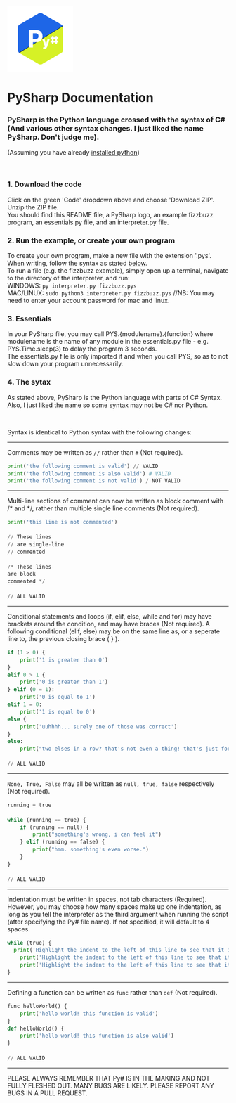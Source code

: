 <img src="pysLogoNoBgNoTxt.png" alt="Py#" width="150"/>

# PySharp Documentation

### PySharp is the Python language crossed with the syntax of C# (And various other syntax changes. I just liked the name PySharp. Don't judge me).

(Assuming you have already [installed python](https://phoenixnap.com/kb/how-to-install-python-3-windows))

<br>

### 1. Download the code
Click on the green 'Code' dropdown above and choose 'Download ZIP'.\
Unzip the ZIP file.\
You should find this README file, a PySharp logo, an example fizzbuzz program, an essentials.py file, and an interpreter.py file.

### 2. Run the example, or create your own program
To create your own program, make a new file with the extension '.pys'. When writing, follow the syntax as stated <a href='#syntax'>below</a>.\
To run a file (e.g. the fizzbuzz example), simply open up a terminal, navigate to the directory of the interpreter, and run:\
WINDOWS: ```py interpreter.py fizzbuzz.pys```\
MAC/LINUX: ```sudo python3 interpreter.py fizzbuzz.pys``` //NB: You may need to enter your account password for mac and linux.

### 3. Essentials
In your PySharp file, you may call PYS.{modulename}.{function} where modulename is the name of any module in the essentials.py file - e.g. PYS.Time.sleep(3) to delay the program 3 seconds.\
The essentials.py file is only imported if and when you call PYS, so as to not slow down your program unnecessarily.

<div id="syntax"></div>

### 4. The sytax
As stated above, PySharp is the Python language with parts of C# Syntax. Also, I just liked the name so some syntax may not be C# nor Python.

<br>

Syntax is identical to Python syntax with the following changes:

---

Comments may be written as ```//``` rather than ```#``` (Not required).

```py
print('the following comment is valid') // VALID
print('the following comment is also valid') # VALID
print('the following comment is not valid') / NOT VALID
```

---

Multi-line sections of comment can now be written as block comment with /* and */, rather than multiple single line comments (Not required).
```py
print('this line is not commented')

// These lines
// are single-line
// commented

/* These lines
are block
commented */

// ALL VALID
```

---

Conditional statements and loops (if, elif, else, while and for) may have brackets around the condition, and may have braces (Not required). A following conditional (elif, else) may be on the same line as, or a seperate line to, the previous closing brace ( } ).
```py
if (1 > 0) {
    print('1 is greater than 0')
}
elif 0 > 1 {
    print('0 is greater than 1')
} elif (0 = 1):
    print('0 is equal to 1')
elif 1 = 0:
    print('1 is equal to 0')
else {
    print('uuhhhh... surely one of those was correct')
}
else:
    print("two elses in a row? that's not even a thing! that's just for demonstration! idefkatp")

// ALL VALID
```
---

```None, True, False``` may all be written as ```null, true, false``` respectively (Not required).
```py
running = true

while (running == true) {
    if (running == null) {
        print("something's wrong, i can feel it")
    } elif (running == false) {
        print("hmm. something's even worse.")
    }
}

// ALL VALID
```

---

Indentation must be written in spaces, not tab characters (Required). However, you may choose how many spaces make up one indentation, as long as you tell the interpreter as the third argument when running the script (after specifying the Py# file name). If not specified, it will default to 4 spaces.
```py
while (true) {
  print('Highlight the indent to the left of this line to see that it is 2 spaces.') // VALID AS LONG AS SPECIFIED
    print('Highlight the indent to the left of this line to see that it is 4 spaces.') // VALID BY DEFAULT
	print('Highlight the indent to the left of this line to see that it is a tab character') // NOT VALID
}
```

---

Defining a function can be written as ```func``` rather than ```def``` (Not required).
```py
func helloWorld() {
    print('hello world! this function is valid')
}
def helloWorld() {
    print('hello world! this function is also valid')
}

// ALL VALID
```

---

PLEASE ALWAYS REMEMBER THAT Py# IS IN THE MAKING AND NOT FULLY FLESHED OUT. MANY BUGS ARE LIKELY. PLEASE REPORT ANY BUGS IN A PULL REQUEST.
